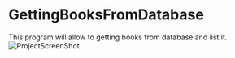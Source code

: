 # GettingBooksFromDatabase

This program will allow to getting books from database and list it.
![ProjectScreenShot](https://user-images.githubusercontent.com/58642339/168799916-eff15e72-d11c-4446-8027-e39c9191180c.png)
